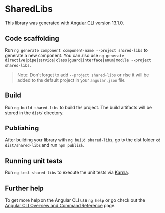 # SharedLibs

This library was generated with [Angular CLI](https://github.com/angular/angular-cli) version 13.1.0.

## Code scaffolding

Run `ng generate component component-name --project shared-libs` to generate a new component. You can also use `ng generate directive|pipe|service|class|guard|interface|enum|module --project shared-libs`.
> Note: Don't forget to add `--project shared-libs` or else it will be added to the default project in your `angular.json` file. 

## Build

Run `ng build shared-libs` to build the project. The build artifacts will be stored in the `dist/` directory.

## Publishing

After building your library with `ng build shared-libs`, go to the dist folder `cd dist/shared-libs` and run `npm publish`.

## Running unit tests

Run `ng test shared-libs` to execute the unit tests via [Karma](https://karma-runner.github.io).

## Further help

To get more help on the Angular CLI use `ng help` or go check out the [Angular CLI Overview and Command Reference](https://angular.io/cli) page.
